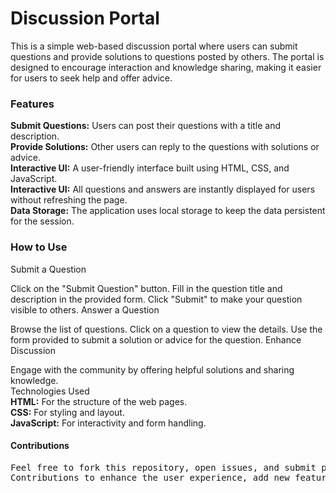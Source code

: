 
<h1>Discussion Portal</h1>
This is a simple web-based discussion portal where users can submit questions and provide solutions to questions posted by others. The portal is designed to encourage interaction and knowledge sharing, making it easier for users to seek help and offer advice.

<h3>Features</h3>
<b>Submit Questions:</b> Users can post their questions with a title and description.<br>
<b>Provide Solutions:</b> Other users can reply to the questions with solutions or advice.<br>
<b>Interactive UI:</b> A user-friendly interface built using HTML, CSS, and JavaScript.<br>
<b>Interactive UI:</b> All questions and answers are instantly displayed for users without refreshing the page.<br>
<b>Data Storage:</b> The application uses local storage to keep the data persistent for the session.<br>

<h3>How to Use</h3>
Submit a Question

Click on the "Submit Question" button.
Fill in the question title and description in the provided form.
Click "Submit" to make your question visible to others.
Answer a Question

Browse the list of questions.
Click on a question to view the details.
Use the form provided to submit a solution or advice for the question.
Enhance Discussion

Engage with the community by offering helpful solutions and sharing knowledge.<br>
Technologies Used<br>
<b>HTML:</b> For the structure of the web pages.<br>
<b>CSS:</b> For styling and layout.<br>
<b>JavaScript:</b> For interactivity and form handling.<br>

<h4>Contributions</h4>
<pre>Feel free to fork this repository, open issues, and submit pull requests to improve the discussion portal.
Contributions to enhance the user experience, add new features, or improve the codebase are always welcome!</pre>


